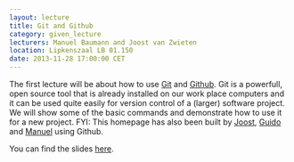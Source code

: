 ```yaml
---
layout: lecture
title: Git and Github
category: given_lecture
lecturers: Manuel Baumann and Joost van Zwieten
location: Lipkenszaal LB 01.150
date: 2013-11-28 17:00:00 CET
---
```


The first lecture will be about how to use [Git] and [Github].  Git is a
powerfull, open source tool that is already installed on our work place
computers and it can be used quite easily for version control of a (larger)
software project.  We will show some of the basic commands and demonstrate how
to use it for a new project.  FYI: This homepage has also been built by
[Joost], [Guido] and [Manuel] using Github.

You can find the slides [here](/presentations/git/git_final.pdf).


[Git]: http://git-scm.com
[Github]: https://github.com
[Joost]: https://github.com/joostvanzwieten
[Guido]: https://github.com/guidooud
[Manuel]: https://github.com/ManuelMBaumann
